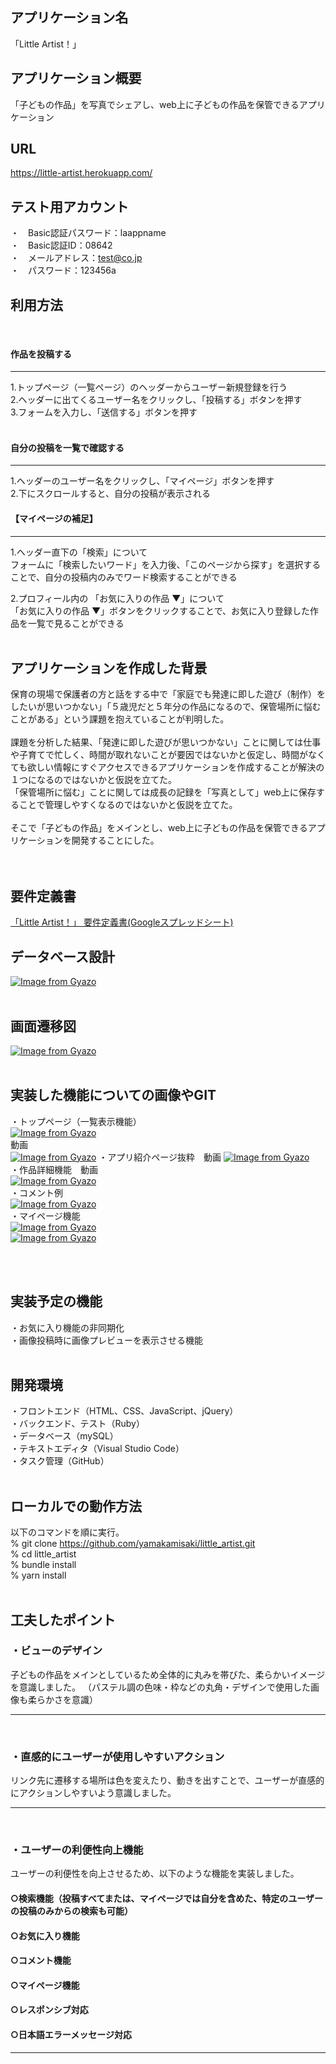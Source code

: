 ## アプリケーション名
「Little Artist！」

## アプリケーション概要
「子どもの作品」を写真でシェアし、web上に子どもの作品を保管できるアプリケーション

## URL
https://little-artist.herokuapp.com/
## テスト用アカウント
・　Basic認証パスワード：laappname<br>
・　Basic認証ID：08642<br>
・　メールアドレス：test@co.jp<br>
・　パスワード：123456a<br>

## 利用方法
<br>

#### 作品を投稿する
---
1.トップページ（一覧ページ）のヘッダーからユーザー新規登録を行う<br>
2.ヘッダーに出てくるユーザー名をクリックし、「投稿する」ボタンを押す<br>
3.フォームを入力し、「送信する」ボタンを押す<br>
<br>

#### 自分の投稿を一覧で確認する
---
1.ヘッダーのユーザー名をクリックし、「マイページ」ボタンを押す<br>
2.下にスクロールすると、自分の投稿が表示される
<br>

#### 【マイページの補足】
----
1.ヘッダー直下の「検索」について<br>
フォームに「検索したいワード」を入力後、「このページから探す」を選択することで、自分の投稿内のみでワード検索することができる<br>

2.プロフィール内の 「お気に入りの作品 ▼」について<br>
 「お気に入りの作品 ▼」ボタンをクリックすることで、お気に入り登録した作品を一覧で見ることができる<br><br>

## アプリケーションを作成した背景
保育の現場で保護者の方と話をする中で「家庭でも発達に即した遊び（制作）をしたいが思いつかない」「５歳児だと５年分の作品になるので、保管場所に悩むことがある」という課題を抱えていることが判明した。<br><br>
課題を分析した結果、「発達に即した遊びが思いつかない」ことに関しては仕事や子育てで忙しく、時間が取れないことが要因ではないかと仮定し、時間がなくても欲しい情報にすぐアクセスできるアプリケーションを作成することが解決の１つになるのではないかと仮説を立てた。<br>
「保管場所に悩む」ことに関しては成長の記録を「写真として」web上に保存することで管理しやすくなるのではないかと仮説を立てた。<br><br>
そこで「子どもの作品」をメインとし、web上に子どもの作品を保管できるアプリケーションを開発することにした。<br><br><br>

## 要件定義書
<a href="https://docs.google.com/spreadsheets/d/1xWT7EXczxErw-GaC6EjuY97mknriTalp7hBm-IpIyHE/edit#gid=982722306">「Little Artist！」 要件定義書(Googleスプレッドシート)</a>
<br>

## データベース設計
[![Image from Gyazo](https://i.gyazo.com/c1ffc87fcd5f25eb48571842dd889664.png)](https://gyazo.com/c1ffc87fcd5f25eb48571842dd889664)
<br><br>

## 画面遷移図
[![Image from Gyazo](https://i.gyazo.com/b87340862afecc48877e148a95c017c5.png)](https://gyazo.com/b87340862afecc48877e148a95c017c5)
<br><br>

## 実装した機能についての画像やGIT
・トップページ（一覧表示機能）<br>
[![Image from Gyazo](https://i.gyazo.com/2b1793ab426dd2bcf0bd438892e4124e.png)](https://gyazo.com/2b1793ab426dd2bcf0bd438892e4124e)
<br>動画<br>
[![Image from Gyazo](https://i.gyazo.com/fd9e3cb3d5c4624fe2c03fff7d3026e2.gif)](https://gyazo.com/fd9e3cb3d5c4624fe2c03fff7d3026e2)
・アプリ紹介ページ抜粋　動画
[![Image from Gyazo](https://i.gyazo.com/c334ad0ba1e34525a6b9475308d91564.gif)](https://gyazo.com/c334ad0ba1e34525a6b9475308d91564)
<br>・作品詳細機能　動画<br>
[![Image from Gyazo](https://i.gyazo.com/a25bf4443d50204fe09ff3b9940f9f46.gif)](https://gyazo.com/a25bf4443d50204fe09ff3b9940f9f46)
<br>・コメント例<br>
[![Image from Gyazo](https://i.gyazo.com/61729795e3df6e2bd17c6102d73fbfcf.png)](https://gyazo.com/61729795e3df6e2bd17c6102d73fbfcf)
<br>・マイページ機能<br>
[![Image from Gyazo](https://i.gyazo.com/5cb08ad9c0b25ce0cf9f17a5a15b18a0.png)](https://gyazo.com/5cb08ad9c0b25ce0cf9f17a5a15b18a0)
<br>
[![Image from Gyazo](https://i.gyazo.com/d1f9cbaa41f2038feae5e8ea40e92811.png)](https://gyazo.com/d1f9cbaa41f2038feae5e8ea40e92811)

<br><br>

## 実装予定の機能
・お気に入り機能の非同期化<br>
・画像投稿時に画像プレビューを表示させる機能
<br><br>

## 開発環境
・フロントエンド（HTML、CSS、JavaScript、jQuery）<br>
・バックエンド、テスト（Ruby）<br>
・データベース（mySQL）<br>
・テキストエディタ（Visual Studio Code）<br>
・タスク管理（GitHub）<br><br>

## ローカルでの動作方法
以下のコマンドを順に実行。<br>
% git clone https://github.com/yamakamisaki/little_artist.git<br>
% cd little_artist<br>
% bundle install<br>
% yarn install<br><br>

## 工夫したポイント
### ・ビューのデザイン
子どもの作品をメインとしているため全体的に丸みを帯びた、柔らかいイメージを意識しました。
（パステル調の色味・枠などの丸角・デザインで使用した画像も柔らかさを意識）

------
<br>

### ・直感的にユーザーが使用しやすいアクション
リンク先に遷移する場所は色を変えたり、動きを出すことで、ユーザーが直感的にアクションしやすいよう意識しました。

----
<br>

### ・ユーザーの利便性向上機能
ユーザーの利便性を向上させるため、以下のような機能を実装しました。
#### ○検索機能（投稿すべてまたは、マイページでは自分を含めた、特定のユーザーの投稿のみからの検索も可能）

#### ○お気に入り機能
#### ○コメント機能
#### ○マイページ機能
#### ○レスポンシブ対応
#### ○日本語エラーメッセージ対応　

-------

<br><br>
